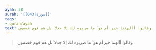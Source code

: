 ```yaml
---
ayah: 58
surah: '[[043|سورة]]'
tags:
- quran/ayah
text: وقالوا أآلهتنا خير أم هو ۚ ما ضربوه لك إلا جدلا ۚ بل هم قوم خصمون
---
```

> وقالوا أآلهتنا خير أم هو ۚ ما ضربوه لك إلا جدلا ۚ بل هم قوم خصمون
